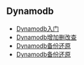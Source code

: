 ## Dynamodb

* [Dynamodb入门](./Dynamodb入门.md)
* [Dynamodb增加删改查](./Dynamodb增加删改查.md)
* [Dynamodb备份还原](./Dynamodb备份还原.md)
* [Dynamodb备份还原](./DynamoDB的分区与存储的注意事项.md)